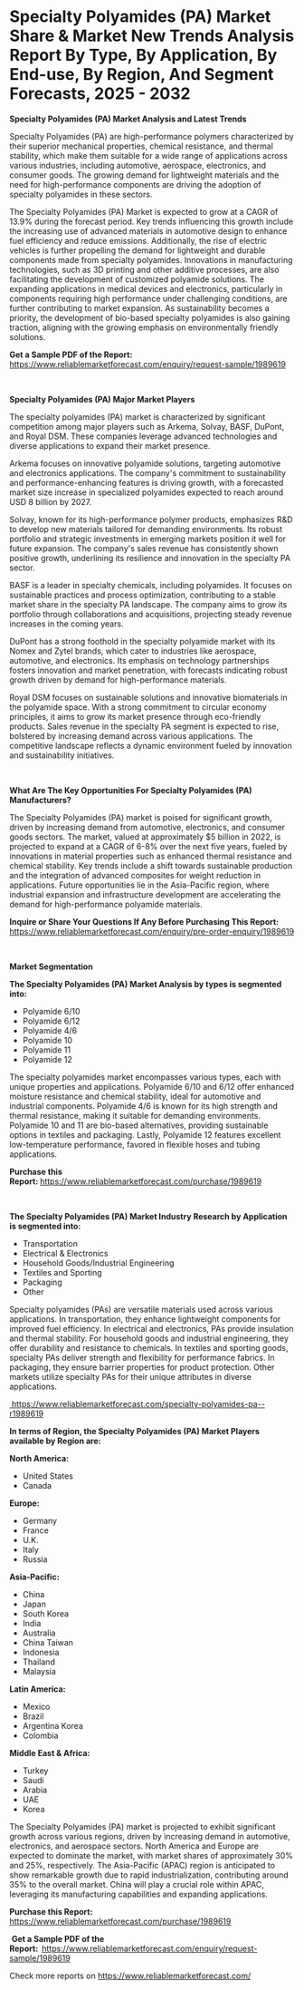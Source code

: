 <p><h1>Specialty Polyamides (PA) Market Share & Market New Trends Analysis Report By Type, By Application, By End-use, By Region, And Segment Forecasts, 2025 - 2032</h1></p><p><strong>Specialty Polyamides (PA) Market Analysis and Latest Trends</strong></p>
<p><p>Specialty Polyamides (PA) are high-performance polymers characterized by their superior mechanical properties, chemical resistance, and thermal stability, which make them suitable for a wide range of applications across various industries, including automotive, aerospace, electronics, and consumer goods. The growing demand for lightweight materials and the need for high-performance components are driving the adoption of specialty polyamides in these sectors.</p><p>The Specialty Polyamides (PA) Market is expected to grow at a CAGR of 13.9% during the forecast period. Key trends influencing this growth include the increasing use of advanced materials in automotive design to enhance fuel efficiency and reduce emissions. Additionally, the rise of electric vehicles is further propelling the demand for lightweight and durable components made from specialty polyamides. Innovations in manufacturing technologies, such as 3D printing and other additive processes, are also facilitating the development of customized polyamide solutions. The expanding applications in medical devices and electronics, particularly in components requiring high performance under challenging conditions, are further contributing to market expansion. As sustainability becomes a priority, the development of bio-based specialty polyamides is also gaining traction, aligning with the growing emphasis on environmentally friendly solutions.</p></p>
<p><strong>Get a Sample PDF of the Report:&nbsp;</strong> <a href="https://www.reliablemarketforecast.com/enquiry/request-sample/1989619?utm_campaign=2274&utm_medium=2&utm_source=Github&utm_content=ia&utm_term=04022025&utm_id=specialty-polyamides-pa">https://www.reliablemarketforecast.com/enquiry/request-sample/1989619</a></p>
<p>&nbsp;</p>
<p><strong>Specialty Polyamides (PA) Major Market Players</strong></p>
<p><p>The specialty polyamides (PA) market is characterized by significant competition among major players such as Arkema, Solvay, BASF, DuPont, and Royal DSM. These companies leverage advanced technologies and diverse applications to expand their market presence.</p><p>Arkema focuses on innovative polyamide solutions, targeting automotive and electronics applications. The company's commitment to sustainability and performance-enhancing features is driving growth, with a forecasted market size increase in specialized polyamides expected to reach around USD 8 billion by 2027.</p><p>Solvay, known for its high-performance polymer products, emphasizes R&D to develop new materials tailored for demanding environments. Its robust portfolio and strategic investments in emerging markets position it well for future expansion. The company's sales revenue has consistently shown positive growth, underlining its resilience and innovation in the specialty PA sector.</p><p>BASF is a leader in specialty chemicals, including polyamides. It focuses on sustainable practices and process optimization, contributing to a stable market share in the specialty PA landscape. The company aims to grow its portfolio through collaborations and acquisitions, projecting steady revenue increases in the coming years.</p><p>DuPont has a strong foothold in the specialty polyamide market with its Nomex and Zytel brands, which cater to industries like aerospace, automotive, and electronics. Its emphasis on technology partnerships fosters innovation and market penetration, with forecasts indicating robust growth driven by demand for high-performance materials.</p><p>Royal DSM focuses on sustainable solutions and innovative biomaterials in the polyamide space. With a strong commitment to circular economy principles, it aims to grow its market presence through eco-friendly products. Sales revenue in the specialty PA segment is expected to rise, bolstered by increasing demand across various applications. The competitive landscape reflects a dynamic environment fueled by innovation and sustainability initiatives.</p></p>
<p>&nbsp;</p>
<p><strong>What Are The Key Opportunities For Specialty Polyamides (PA) Manufacturers?</strong></p>
<p><p>The Specialty Polyamides (PA) market is poised for significant growth, driven by increasing demand from automotive, electronics, and consumer goods sectors. The market, valued at approximately $5 billion in 2022, is projected to expand at a CAGR of 6-8% over the next five years, fueled by innovations in material properties such as enhanced thermal resistance and chemical stability. Key trends include a shift towards sustainable production and the integration of advanced composites for weight reduction in applications. Future opportunities lie in the Asia-Pacific region, where industrial expansion and infrastructure development are accelerating the demand for high-performance polyamide materials.</p></p>
<p><strong>Inquire or Share Your Questions If Any Before Purchasing This Report:</strong> <a href="https://www.reliablemarketforecast.com/enquiry/pre-order-enquiry/1989619?utm_campaign=2274&utm_medium=2&utm_source=Github&utm_content=ia&utm_term=04022025&utm_id=specialty-polyamides-pa">https://www.reliablemarketforecast.com/enquiry/pre-order-enquiry/1989619</a></p>
<p>&nbsp;</p>
<p><strong>Market Segmentation</strong></p>
<p><strong>The Specialty Polyamides (PA) Market Analysis by types is segmented into:</strong></p>
<p><ul><li>Polyamide 6/10</li><li>Polyamide 6/12</li><li>Polyamide 4/6</li><li>Polyamide 10</li><li>Polyamide 11</li><li>Polyamide 12</li></ul></p>
<p><p>The specialty polyamides market encompasses various types, each with unique properties and applications. Polyamide 6/10 and 6/12 offer enhanced moisture resistance and chemical stability, ideal for automotive and industrial components. Polyamide 4/6 is known for its high strength and thermal resistance, making it suitable for demanding environments. Polyamide 10 and 11 are bio-based alternatives, providing sustainable options in textiles and packaging. Lastly, Polyamide 12 features excellent low-temperature performance, favored in flexible hoses and tubing applications.</p></p>
<p><strong>Purchase this Report:&nbsp;</strong><a href="https://www.reliablemarketforecast.com/purchase/1989619?utm_campaign=2274&utm_medium=2&utm_source=Github&utm_content=ia&utm_term=04022025&utm_id=specialty-polyamides-pa">https://www.reliablemarketforecast.com/purchase/1989619</a></p>
<p>&nbsp;</p>
<p><strong>The Specialty Polyamides (PA) Market Industry Research by Application is segmented into:</strong></p>
<p><ul><li>Transportation</li><li>Electrical & Electronics</li><li>Household Goods/Industrial Engineering</li><li>Textiles and Sporting</li><li>Packaging</li><li>Other</li></ul></p>
<p><p>Specialty polyamides (PAs) are versatile materials used across various applications. In transportation, they enhance lightweight components for improved fuel efficiency. In electrical and electronics, PAs provide insulation and thermal stability. For household goods and industrial engineering, they offer durability and resistance to chemicals. In textiles and sporting goods, specialty PAs deliver strength and flexibility for performance fabrics. In packaging, they ensure barrier properties for product protection. Other markets utilize specialty PAs for their unique attributes in diverse applications.</p></p>
<p><a href="https://www.reliablemarketforecast.com/specialty-polyamides-pa--r1989619?utm_campaign=2274&utm_medium=2&utm_source=Github&utm_content=ia&utm_term=04022025&utm_id=specialty-polyamides-pa">&nbsp;https://www.reliablemarketforecast.com/specialty-polyamides-pa--r1989619</a></p>
<p><strong>In terms of Region, the Specialty Polyamides (PA) Market Players available by Region are:</strong></p>
<p>
    <p> <strong> North America: </strong>
        <ul>
            <li>United States</li>
            <li>Canada</li>
        </ul>
        </p> 
    <p> <strong> Europe: </strong>
        <ul>
            <li>Germany</li>
            <li>France</li>
            <li>U.K.</li>
            <li>Italy</li>
            <li>Russia</li>
        </ul>
        </p> 
    <p> <strong> Asia-Pacific: </strong>
        <ul>
            <li>China</li>
            <li>Japan</li>
            <li>South Korea</li>
            <li>India</li>
            <li>Australia</li>
            <li>China Taiwan</li>
            <li>Indonesia</li>
            <li>Thailand</li>
            <li>Malaysia</li>
        </ul>
        </p> 
    <p> <strong> Latin America: </strong>
        <ul>
            <li>Mexico</li>
            <li>Brazil</li>
            <li>Argentina Korea</li>
            <li>Colombia</li>
        </ul>
        </p> 
    <p> <strong> Middle East & Africa: </strong>
        <ul>
            <li>Turkey</li>
            <li>Saudi</li>
            <li>Arabia</li>
            <li>UAE</li>
            <li>Korea</li>
        </ul>
    </p>
    </p>
<p><p>The Specialty Polyamides (PA) market is projected to exhibit significant growth across various regions, driven by increasing demand in automotive, electronics, and aerospace sectors. North America and Europe are expected to dominate the market, with market shares of approximately 30% and 25%, respectively. The Asia-Pacific (APAC) region is anticipated to show remarkable growth due to rapid industrialization, contributing around 35% to the overall market. China will play a crucial role within APAC, leveraging its manufacturing capabilities and expanding applications.</p></p>
<p><strong>Purchase this Report: </strong><a href="https://www.reliablemarketforecast.com/purchase/1989619?utm_campaign=2274&utm_medium=2&utm_source=Github&utm_content=ia&utm_term=04022025&utm_id=specialty-polyamides-pa">https://www.reliablemarketforecast.com/purchase/1989619</a></p>
<p>&nbsp;<strong>Get a Sample PDF of the Report:&nbsp;&nbsp;</strong><a href="https://www.reliablemarketforecast.com/enquiry/request-sample/1989619?utm_campaign=2274&utm_medium=2&utm_source=Github&utm_content=ia&utm_term=04022025&utm_id=specialty-polyamides-pa">https://www.reliablemarketforecast.com/enquiry/request-sample/1989619</a></p>
<p><strong></strong></p>
<p>Check more reports on <a href="https://www.reliablemarketforecast.com/?utm_campaign=2274&utm_medium=2&utm_source=Github&utm_content=ia&utm_term=04022025&utm_id=specialty-polyamides-pa">https://www.reliablemarketforecast.com/</a></p>